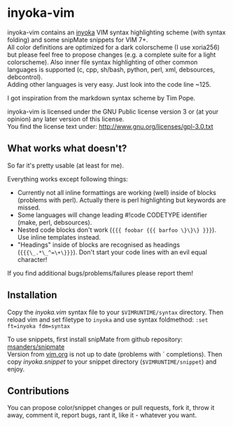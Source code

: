 inyoka-vim
==========
inyoka-vim contains an [inyoka](http://inyokaproject.org) VIM syntax
highlighting scheme (with syntax folding) and some snipMate snippets for
VIM 7+.  
All color definitions are optimized for a dark colorscheme (I use
xoria256) but please feel free to propose changes (e.g. a complete suite
for a light colorscheme). Also inner file syntax highlighting of other
common languages is supported (c, cpp, sh/bash, python, perl, xml,
debsources, debcontrol).  
Adding other languages is very easy. Just look into the code line ~125.

I got inspiration from the markdown syntax scheme by Tim Pope.

inyoka-vim is licensed under the GNU Public license version 3 or (at your
opinion) any later version of this license.  
You find the license text under: http://www.gnu.org/licenses/gpl-3.0.txt


What works what doesn't?
------------------------
So far it's pretty usable (at least for me).

Everything works except following things:
 * Currently not all inline formattings are working (well) inside of blocks
   (problems with perl). Actually there is perl highlighting but keywords
   are missed.
 * Some languages will change leading #!code CODETYPE
   identifier (make, perl, debsources).
 * Nested code blocks don't work (`{{{ foobar {{{ barfoo \}\}\} }}}`). Use
   inline templates instead.
 * "Headings" inside of blocks are recognised as headings
   (`{{{\_.*\_^=\+\}}}`). Don't start your code lines with an evil equal
   character!

If you find additional bugs/problems/failures please report them!


Installation
------------
Copy the *inyoka.vim* syntax file to your `$VIMRUNTIME/syntax` directory.
Then reload vim and set filetype to `inyoka` and use syntax foldmethod:
`:set ft=inyoka fdm=syntax`

To use snippets, first install snipMate from github repository:
[msanders/snipmate](https://github.com/msanders/snipmate.vim)  
Version from [vim.org](http://www.vim.org/) is not up to date (problems with \` completions).
Then copy *inyoka.snippet* to your snippet directory (`$VIMRUNTIME/snippet`)
and enjoy.


Contributions
-------------
You can propose color/snippet changes or pull requests, fork it, throw it away,
comment it, report bugs, rant it, like it - whatever you want.
